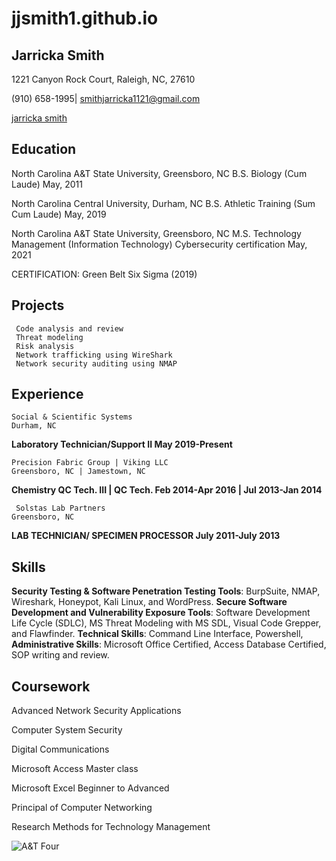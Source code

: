 # jjsmith1.github.io

## Jarricka Smith 

1221 Canyon Rock Court, Raleigh, NC, 27610

(910) 658-1995| smithjarricka1121@gmail.com 

[jarricka smith](https://www.linkedin.com/in/jarricka-smith)

 **Education**
----

North Carolina A&T State University, 						                                     Greensboro, NC 
B.S. Biology (Cum Laude) 	                  						                              May, 2011

North Carolina Central University, 						      	                                Durham, NC
B.S.  Athletic Training (Sum Cum Laude)						                                   May, 2019
 
North Carolina A&T State University, 						                                     Greensboro, NC
M.S. Technology Management (Information Technology) Cybersecurity certification May, 2021

CERTIFICATION: Green Belt Six Sigma (2019)
 
**Projects**
----

     Code analysis and review 
     Threat modeling 
     Risk analysis 
     Network trafficking using WireShark 
     Network security auditing using NMAP 
    
**Experience**
  ----
  
    Social & Scientific Systems						                       	  		          Durham, NC	
  **Laboratory Technician/Support II					                        	         May 2019-Present** 
  
    Precision Fabric Group | Viking LLC					 		                            Greensboro, NC | Jamestown, NC 
  **Chemistry QC Tech. III | QC Tech. 					                       	        Feb 2014-Apr 2016 | Jul 2013-Jan 2014** 
  
     Solstas Lab Partners											                                       Greensboro, NC	
  **LAB TECHNICIAN/ SPECIMEN PROCESSOR						                               July 2011-July 2013**
    
  **Skills**
  ----
  
  **Security Testing & Software Penetration Testing Tools**: BurpSuite, NMAP, Wireshark, Honeypot, Kali Linux, and WordPress. 
  **Secure Software Development and Vulnerability Exposure Tools**: Software Development Life Cycle (SDLC), MS Threat Modeling with MS SDL, Visual Code Grepper, and Flawfinder. 
  **Technical Skills**: Command Line Interface, Powershell,
  **Administrative Skills**: Microsoft Office Certified, Access Database Certified, SOP writing and review. 
 
 **Coursework**
  ----
  
Advanced Network Security Applications
 
Computer System Security
 
Digital Communications
 
Microsoft Access Master class
 
Microsoft Excel Beginner to Advanced
 
Principal of Computer Networking
 
Research Methods for Technology Management

![A&T Four](https://upload.wikimedia.org/wikipedia/commons/3/31/A%26T_four_statue_2000.jpg)



  
